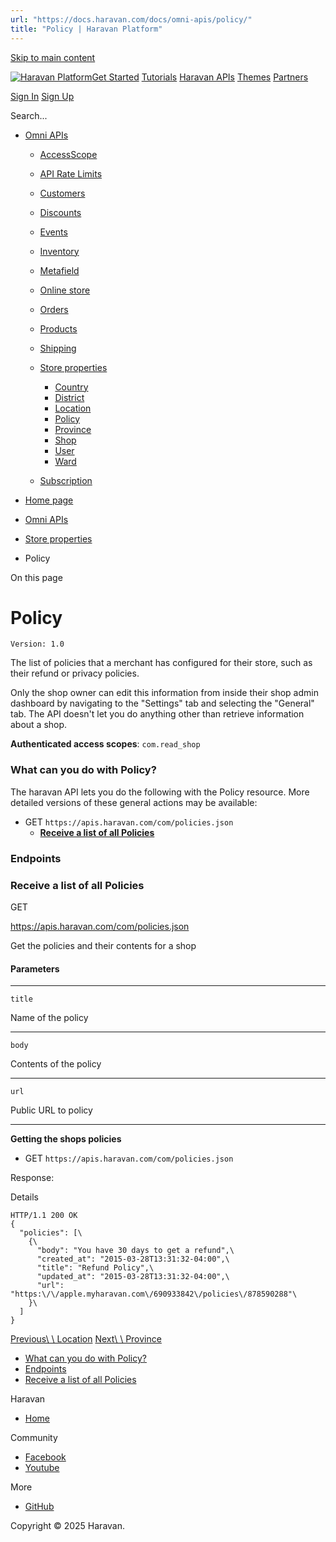 ```yaml
---
url: "https://docs.haravan.com/docs/omni-apis/policy/"
title: "Policy | Haravan Platform"
---
```


[Skip to main content](https://docs.haravan.com/docs/omni-apis/policy/#)

[![Haravan Platform](https://docs.haravan.com/img/logo-haravan.svg)](https://docs.haravan.com/)[Get Started](https://docs.haravan.com/docs/get-started/overview/) [Tutorials](https://docs.haravan.com/docs/tutorials/authentication/apps-overview/) [Haravan APIs](https://docs.haravan.com/docs/omni-apis/) [Themes](https://docs.haravan.com/docs/themes/) [Partners](https://docs.haravan.com/docs/partners/)

[Sign In](https://partners.haravan.com/) [Sign Up](https://partners.haravan.com/signup)

Search...

- [Omni APIs](https://docs.haravan.com/docs/omni-apis/)

  - [AccessScope](https://docs.haravan.com/docs/omni-apis/access-scopes/)
  - [API Rate Limits](https://docs.haravan.com/docs/omni-apis/api-call-limit/)
  - [Customers](https://docs.haravan.com/docs/omni-apis/customer/)

  - [Discounts](https://docs.haravan.com/docs/omni-apis/discount/discount-codes/)

  - [Events](https://docs.haravan.com/docs/omni-apis/event/)
  - [Inventory](https://docs.haravan.com/docs/omni-apis/inventory-adjustment/)

  - [Metafield](https://docs.haravan.com/docs/omni-apis/metafield/)
  - [Online store](https://docs.haravan.com/docs/omni-apis/articles/)

  - [Orders](https://docs.haravan.com/docs/omni-apis/orders/)

  - [Products](https://docs.haravan.com/docs/omni-apis/collects/)

  - [Shipping](https://docs.haravan.com/docs/omni-apis/shipping-rates/)

  - [Store properties](https://docs.haravan.com/docs/omni-apis/country/)

    - [Country](https://docs.haravan.com/docs/omni-apis/country/)
    - [District](https://docs.haravan.com/docs/omni-apis/district/)
    - [Location](https://docs.haravan.com/docs/omni-apis/location/)
    - [Policy](https://docs.haravan.com/docs/omni-apis/policy/)
    - [Province](https://docs.haravan.com/docs/omni-apis/province/)
    - [Shop](https://docs.haravan.com/docs/omni-apis/shop/)
    - [User](https://docs.haravan.com/docs/omni-apis/user/)
    - [Ward](https://docs.haravan.com/docs/omni-apis/ward/)
  - [Subscription](https://docs.haravan.com/docs/omni-apis/subscription/)

- [Home page](https://docs.haravan.com/)
- [Omni APIs](https://docs.haravan.com/docs/omni-apis/)
- [Store properties](https://docs.haravan.com/docs/omni-apis/country/)
- Policy

On this page

# Policy

`Version: 1.0`

The list of policies that a merchant has configured for their store, such as their refund or privacy policies.

Only the shop owner can edit this information from inside their shop admin dashboard by navigating to the "Settings" tab and selecting the "General" tab. The API doesn't let you do anything other than retrieve information about a shop.

**Authenticated access scopes**: `com.read_shop`

### What can you do with Policy? [​](https://docs.haravan.com/docs/omni-apis/policy/\#what-can-you-do-with-policy "Direct link to heading")

The haravan API lets you do the following with the Policy resource. More detailed versions of these general actions may be available:

- GET `https://apis.haravan.com/com/policies.json`
  - **[Receive a list of all Policies](https://docs.haravan.com/docs/omni-apis/policy/#receive-a-list-of-all-policies)**

### Endpoints [​](https://docs.haravan.com/docs/omni-apis/policy/\#endpoints "Direct link to heading")

### Receive a list of all Policies [​](https://docs.haravan.com/docs/omni-apis/policy/\#receive-a-list-of-all-policies "Direct link to heading")

GET

https://apis.haravan.com/com/policies.json

Get the policies and their contents for a shop

#### Parameters [​](https://docs.haravan.com/docs/omni-apis/policy/\#parameters "Direct link to heading")

* * *

`title`

Name of the policy

* * *

`body`

Contents of the policy

* * *

`url`

Public URL to policy

* * *

**Getting the shops policies**

- GET `https://apis.haravan.com/com/policies.json`

Response:

Details

```codeBlockLines_e6Vv
HTTP/1.1 200 OK
{
  "policies": [\
    {\
      "body": "You have 30 days to get a refund",\
      "created_at": "2015-03-28T13:31:32-04:00",\
      "title": "Refund Policy",\
      "updated_at": "2015-03-28T13:31:32-04:00",\
      "url": "https:\/\/apple.myharavan.com\/690933842\/policies\/878590288"\
    }\
  ]
}

```

[Previous\\
\\
Location](https://docs.haravan.com/docs/omni-apis/location/) [Next\\
\\
Province](https://docs.haravan.com/docs/omni-apis/province/)

- [What can you do with Policy?](https://docs.haravan.com/docs/omni-apis/policy/#what-can-you-do-with-policy)
- [Endpoints](https://docs.haravan.com/docs/omni-apis/policy/#endpoints)
- [Receive a list of all Policies](https://docs.haravan.com/docs/omni-apis/policy/#receive-a-list-of-all-policies)

Haravan

- [Home](https://www.haravan.com/)

Community

- [Facebook](https://www.facebook.com/haravan.official)
- [Youtube](https://www.youtube.com/c/Haravan)

More

- [GitHub](https://github.com/Haravan)

Copyright © 2025 Haravan.